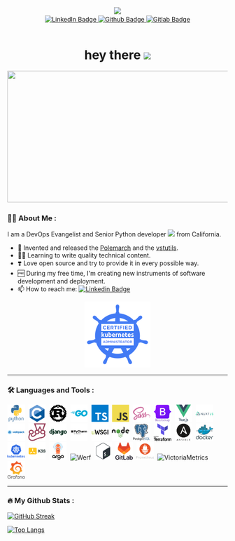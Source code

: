 <div id="header" align="center">
  <img src="https://media.giphy.com/media/LFWp5iZzSAdU8arl7h/giphy.gif" width="200"/>
  <div id="badges">
        <a href="https://www.linkedin.com/in/onegreyonewhite">
            <img src="https://img.shields.io/badge/LinkedIn-blue?style=for-the-badge&logo=linkedin&logoColor=white" alt="LinkedIn Badge"/>
        </a>
        <a href="https://github.com/onegreyonewhite">
            <img src="https://img.shields.io/badge/Github-white?style=for-the-badge&logo=github&logoColor=white&color=black" alt="Github Badge"/>
        </a>
        <a href="https://github.com/onegreyonewhite">
            <img src="https://img.shields.io/badge/Gitlab-white?style=for-the-badge&logo=gitlab&logoColor=orange&color=black" alt="Gitlab Badge"/>
        </a>
  </div>
  <img src="https://komarev.com/ghpvc/?username=onegreyonewhite&style=flat-square&color=grey" alt=""/>
  <h1>
    hey there
    <img src="https://media.giphy.com/media/hvRJCLFzcasrR4ia7z/giphy.gif" width="30px"/>
  </h1>
</div>
<div align="center">
  <img src="https://media.giphy.com/media/dWesBcTLavkZuG35MI/giphy.gif" width="600" height="300"/>
</div>

### :man_technologist: About Me :

I am a DevOps Evangelist and Senior Python developer <img src="https://media.giphy.com/media/WUlplcMpOCEmTGBtBW/giphy.gif" width="30"> from California.

- :telescope: Invented and released the [Polemarch](https://about.polemarch.org/) and the [vstutils](https://vstutils.vstconsulting.net/en/stable/).
- :man_student: Learning to write quality technical content.
- :heavy_heart_exclamation: Love open source and try to provide it in every possible way.
- :free: During my free time, I'm creating new instruments of software development and deployment.
- :mailbox: How to reach me: [![Linkedin Badge](https://img.shields.io/badge/LinkedIn-blue?style=for-the-badge&logo=linkedin&logoColor=white)](https://www.linkedin.com/in/onegreyonewhite)

<div align="center">
  <a href="https://www.credly.com/badges/8667f4eb-38b3-4c9a-b8ca-e8040bcd6f31/public_url">
    <img src="https://raw.githubusercontent.com/onegreyonewhite/onegreyonewhite/master/cka-certified-kubernetes-administrator.png" />
  </a>
</div>

---

### :hammer_and_wrench: Languages and Tools :

<div>
    <img src="https://raw.githubusercontent.com/devicons/devicon/master/icons/python/python-original-wordmark.svg" title="Python" alt="Python" width="40" height="40"/>&nbsp;
    <img src="https://raw.githubusercontent.com/devicons/devicon/master/icons/c/c-original.svg" title="C lang" alt="C lang" width="40" height="40"/>&nbsp;
    <img src="https://raw.githubusercontent.com/devicons/devicon/master/icons/rust/rust-original.svg" title="Rust" alt="Rust" width="40" height="40"/>&nbsp;
    <img src="https://raw.githubusercontent.com/devicons/devicon/master/icons/go/go-original-wordmark.svg" title="Go" alt="Go" width="40" height="40"/>&nbsp;
    <img src="https://raw.githubusercontent.com/devicons/devicon/master/icons/typescript/typescript-original.svg" title="TypeScript" alt="TypeScript" width="40" height="40"/>&nbsp;
    <img src="https://raw.githubusercontent.com/devicons/devicon/master/icons/javascript/javascript-original.svg" title="JavaScript" alt="JavaScript" width="40" height="40"/>&nbsp;
    <img src="https://raw.githubusercontent.com/devicons/devicon/master/icons/sass/sass-original.svg" title="SASS" alt="SASS" width="40" height="40"/>&nbsp;
    <img src="https://raw.githubusercontent.com/devicons/devicon/master/icons/bootstrap/bootstrap-original-wordmark.svg" title="Bootstrap" alt="Bootstrap" width="40" height="40"/>&nbsp;
    <img src="https://raw.githubusercontent.com/devicons/devicon/master/icons/vuejs/vuejs-original-wordmark.svg" title="Vue" alt="Vue" width="40" height="40"/>&nbsp;
    <img src="https://raw.githubusercontent.com/devicons/devicon/master/icons/nuxtjs/nuxtjs-original-wordmark.svg" title="NuxtJS" alt="NuxtJS" width="40" height="40"/>&nbsp;
    <img src="https://raw.githubusercontent.com/devicons/devicon/master/icons/webpack/webpack-original-wordmark.svg" title="Webpack" alt="Webpack" width="40" height="40"/>&nbsp;
    <img src="https://raw.githubusercontent.com/devicons/devicon/master/icons/jest/jest-plain.svg" title="Jest" alt="Jest" width="40" height="40"/>&nbsp;
    <img src="https://raw.githubusercontent.com/devicons/devicon/master/icons/django/django-plain-wordmark.svg" title="Django" alt="Django" width="40" height="40"/>&nbsp;
    <img src="https://raw.githubusercontent.com/devicons/devicon/master/icons/pycharm/pycharm-original-wordmark.svg" title="PyCharm" alt="PyCharm" width="40" height="40"/>&nbsp;
    <img src="https://raw.githubusercontent.com/devicons/devicon/master/icons/uwsgi/uwsgi-original.svg" title="uWSGI" alt="uWSGI" width="40" height="40"/>&nbsp;
    <img src="https://raw.githubusercontent.com/devicons/devicon/master/icons/nodejs/nodejs-original-wordmark.svg" title="NodeJS" alt="NodeJS" width="40" height="40"/>&nbsp;
    <img src="https://raw.githubusercontent.com/devicons/devicon/master/icons/postgresql/postgresql-original-wordmark.svg" title="PostgreSQL" alt="PostgreSQL" width="40" height="40"/>&nbsp;
    <img src="https://raw.githubusercontent.com/devicons/devicon/master/icons/terraform/terraform-original-wordmark.svg" title="terraform" alt="terraform" width="40" height="40"/>&nbsp;
    <img src="https://raw.githubusercontent.com/devicons/devicon/master/icons/ansible/ansible-plain-wordmark.svg" title="Ansible" alt="Ansible" width="40" height="40"/>&nbsp;
    <img src="https://raw.githubusercontent.com/devicons/devicon/master/icons/docker/docker-original-wordmark.svg" title="Docker" alt="Docker" width="40" height="40"/>&nbsp;
    <img src="https://raw.githubusercontent.com/devicons/devicon/master/icons/kubernetes/kubernetes-plain-wordmark.svg" title="k8s" alt="k8s" width="40" height="40"/>&nbsp;
    <img src="https://raw.githubusercontent.com/devicons/devicon/master/icons/k3s/k3s-original-wordmark.svg" title="k3s" alt="k3s" width="40" height="40"/>&nbsp;
    <img src="https://raw.githubusercontent.com/devicons/devicon/master/icons/argocd/argocd-original-wordmark.svg" title="ArgoCD" alt="ArgoCD" width="40" height="40"/>&nbsp;
    <img src="https://werf.io/assets/images/werf-logo.svg" title="Werf" alt="Werf" width="40" height="40"/>&nbsp;
    <img src="https://raw.githubusercontent.com/devicons/devicon/master/icons/bash/bash-original.svg" title="Bash" alt="Bash" width="40" height="40"/>&nbsp;
    <img src="https://raw.githubusercontent.com/devicons/devicon/master/icons/gitlab/gitlab-original-wordmark.svg" title="Gitlab" alt="Gitlab" width="40" height="40"/>&nbsp;
    <img src="https://raw.githubusercontent.com/devicons/devicon/master/icons/prometheus/prometheus-original-wordmark.svg" title="Prometheus" alt="Prometheus" width="40" height="40"/>&nbsp;
    <img src="https://avatars.githubusercontent.com/u/43720803?s=128&v=4" title="VictoriaMetrics" alt="VictoriaMetrics" width="40" height="40"/>&nbsp;
    <img src="https://raw.githubusercontent.com/devicons/devicon/master/icons/grafana/grafana-original-wordmark.svg" title="Grafana" alt="Grafana" width="40" height="40"/>&nbsp;
</div>

---

### :fire: My Github Stats :

[![GitHub Streak](http://github-readme-streak-stats.herokuapp.com?user=onegreyonewhite&theme=dark&background=000000&mode=weekly)](https://git.io/streak-stats)

[![Top Langs](https://github-readme-stats.vercel.app/api/top-langs/?username=onegreyonewhite&layout=compact&theme=vision-friendly-dark)](https://github.com/anuraghazra/github-readme-stats)
